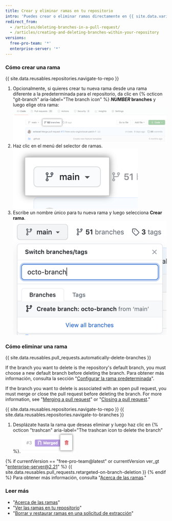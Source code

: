 ```yaml
---
title: Crear y eliminar ramas en tu repositorio
intro: 'Puedes crear o eliminar ramas directamente en {{ site.data.variables.product.product_name }}.'
redirect_from:
  - /articles/deleting-branches-in-a-pull-request/
  - /articles/creating-and-deleting-branches-within-your-repository
versions:
  free-pro-team: '*'
  enterprise-server: '*'
---
```


### Cómo crear una rama

{{ site.data.reusables.repositories.navigate-to-repo }}

1. Opcionalmente, si quieres crear tu nueva rama desde una rama diferente a la predeterminada para el repositorio, da clic en {% octicon "git-branch" aria-label="The branch icon" %} **<em>NUMBER</em> branches** y luego elige otra rama: ![Vínculo de ramas en página de resumen](/assets/images/help/branches/branches-link.png)
1. Haz clic en el menú del selector de ramas. ![menú del selector de ramas](/assets/images/help/branch/branch-selection-dropdown.png)
1. Escribe un nombre único para tu nueva rama y luego selecciona **Crear rama**. ![cuadro de texto de creación de ramas](/assets/images/help/branch/branch-creation-text-box.png)

### Cómo eliminar una rama

{{ site.data.reusables.pull_requests.automatically-delete-branches }}

If the branch you want to delete is the repository's default branch, you must choose a new default branch before deleting the branch. Para obtener más información, consulta la sección "[Configurar la rama predeterminada](/github/administering-a-repository/setting-the-default-branch)".

If the branch you want to delete is associated with an open pull request, you must merge or close the pull request before deleting the branch. For more information, see "[Merging a pull request](/github/collaborating-with-issues-and-pull-requests/merging-a-pull-request)" or "[Closing a pull request](/github/collaborating-with-issues-and-pull-requests/closing-a-pull-request)."

{{ site.data.reusables.repositories.navigate-to-repo }}
{{ site.data.reusables.repositories.navigate-to-branches }}
1. Desplázate hasta la rama que deseas eliminar y luego haz clic en {% octicon "trashcan" aria-label="The trashcan icon to delete the branch" %}. ![eliminar la rama](/assets/images/help/branches/branches-delete.png)

{% if currentVersion == "free-pro-team@latest" or currentVersion ver_gt "enterprise-server@2.21" %}
{{ site.data.reusables.pull_requests.retargeted-on-branch-deletion }}
{% endif %}
Para obtener más información, consulta "[Acerca de las ramas](/github/collaborating-with-issues-and-pull-requests/about-branches#working-with-branches)."

### Leer más

- "[Acerca de las ramas](/github/collaborating-with-issues-and-pull-requests/about-branches)"
- "[Ver las ramas en tu repositorio](/github/administering-a-repository/viewing-branches-in-your-repository)"
- "[Borrar y restaurar ramas en una solicitud de extracción](/github/administering-a-repository/deleting-and-restoring-branches-in-a-pull-request)"
